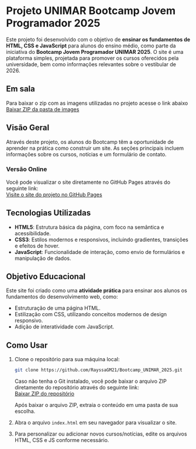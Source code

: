 # Projeto UNIMAR Bootcamp Jovem Programador 2025

Este projeto foi desenvolvido com o objetivo de **ensinar os fundamentos de HTML, CSS e JavaScript** para alunos do ensino médio, como parte da iniciativa do **Bootcamp Jovem Programador UNIMAR 2025**. O site é uma plataforma simples, projetada para promover os cursos oferecidos pela universidade, bem como informações relevantes sobre o vestibular de 2026.

## Em sala
Para baixar o zip com as imagens utilizadas no projeto acesse o link abaixo
[Baixar ZIP da pasta de images](https://github.com/RayssaGM21/download_images_bootcamp_2025/archive/refs/heads/main.zip)

## Visão Geral

Através deste projeto, os alunos do Bootcamp têm a oportunidade de aprender na prática como construir um site. As seções principais incluem informações sobre os cursos, notícias e um formulário de contato.

### Versão Online

Você pode visualizar o site diretamente no GitHub Pages através do seguinte link:  
[Visite o site do projeto no GitHub Pages](https://rayssagm21.github.io/Bootcamp_UNIMAR_2025/)

## Tecnologias Utilizadas

- **HTML5**: Estrutura básica da página, com foco na semântica e acessibilidade.
- **CSS3**: Estilos modernos e responsivos, incluindo gradientes, transições e efeitos de hover.
- **JavaScript**: Funcionalidade de interação, como envio de formulários e manipulação de dados.

## Objetivo Educacional

Este site foi criado como uma **atividade prática** para ensinar aos alunos os fundamentos do desenvolvimento web, como:
- Estruturação de uma página HTML.
- Estilização com CSS, utilizando conceitos modernos de design responsivo.
- Adição de interatividade com JavaScript.

## Como Usar

1. Clone o repositório para sua máquina local:
    ```bash
    git clone https://github.com/RayssaGM21/Bootcamp_UNIMAR_2025.git
    ```
   Caso não tenha o Git instalado, você pode baixar o arquivo ZIP diretamente do repositório através do seguinte link:  
    [Baixar ZIP do repositório](https://github.com/RayssaGM21/Bootcamp_UNIMAR_2025/archive/refs/heads/main.zip)

    Após baixar o arquivo ZIP, extraia o conteúdo em uma pasta de sua escolha.


2. Abra o arquivo `index.html` em seu navegador para visualizar o site.

3. Para personalizar ou adicionar novos cursos/notícias, edite os arquivos HTML, CSS e JS conforme necessário.
